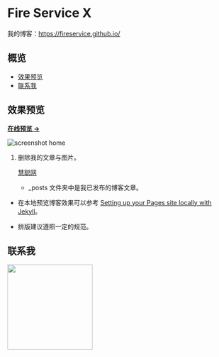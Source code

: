 # Fire Service X

我的博客：<https://fireservice.github.io/>

## 概览

<!-- vim-markdown-toc GFM -->

* [效果预览](#效果预览)
* [联系我](#联系我)

<!-- vim-markdown-toc -->

## 效果预览

**[在线预览 &rarr;](https://fireservice.github.io/)**

![screenshot home](https://mazhuang.org/assets/images/screenshots/home.png)

1. 删除我的文章与图片。

   [慧聪网](http://www.fire.hc360.com/)

   * \_posts 文件夹中是我已发布的博客文章。

- 在本地预览博客效果可以参考 [Setting up your Pages site locally with Jekyll][2]。

* 排版建议遵照一定的规范。

## 联系我

<img width="192px" height="192px" src="https://mazhuang.org/assets/images/qrcode.jpg"/>

[2]: https://help.github.com/articles/setting-up-your-pages-site-locally-with-jekyll/
